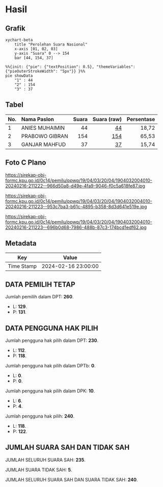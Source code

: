 # Hasil

## Grafik

```mermaid
xychart-beta
    title "Perolehan Suara Nasional"
    x-axis [01, 02, 03]
    y-axis "Suara" 0 --> 154
    bar [44, 154, 37]
```

```mermaid
%%{init: {"pie": {"textPosition": 0.5}, "themeVariables": {"pieOuterStrokeWidth": "5px"}} }%%
pie showData
    "1" : 44
    "2" : 154
    "3" : 37
```

## Tabel

| No. | Nama Paslon    | Suara | Suara (raw) | Persentase |
|:--- |:-------------- | -----:| -----------:| ----------:|
| 1   | ANIES MUHAIMIN | 44    | [44][p-1]   | 18,72      |
| 2   | PRABOWO GIBRAN | 154   | [154][p-2]  | 65,53      |
| 3   | GANJAR MAHFUD  | 37    | [37][p-3]   | 15,74      |


[p-1]: https://github.com/gigit-pemilu/pemilu-2024/blob/main/pilpres/hitung-suara/sub/19-kepulauan-bangka-belitung/sub/04-bangka-tengah/sub/03-sungai-selan/sub/2004-lampur/sub/010-tps/sub/paslon-1.txt
[p-2]: https://github.com/gigit-pemilu/pemilu-2024/blob/main/pilpres/hitung-suara/sub/19-kepulauan-bangka-belitung/sub/04-bangka-tengah/sub/03-sungai-selan/sub/2004-lampur/sub/010-tps/sub/paslon-2.txt
[p-3]: https://github.com/gigit-pemilu/pemilu-2024/blob/main/pilpres/hitung-suara/sub/19-kepulauan-bangka-belitung/sub/04-bangka-tengah/sub/03-sungai-selan/sub/2004-lampur/sub/010-tps/sub/paslon-3.txt

## Foto C Plano

https://sirekap-obj-formc.kpu.go.id/0c14/pemilu/ppwp/19/04/03/20/04/1904032004010-20240216-211222--966d50a8-d49e-4fa9-9046-f0c5a618fe87.jpg

https://sirekap-obj-formc.kpu.go.id/0c14/pemilu/ppwp/19/04/03/20/04/1904032004010-20240216-211223--953c7ba3-b61c-4895-b358-8d3d641e519e.jpg

https://sirekap-obj-formc.kpu.go.id/0c14/pemilu/ppwp/19/04/03/20/04/1904032004010-20240216-211223--696b0d68-7986-488b-87c3-174bcd1edf62.jpg


## Metadata

| Key        | Value               |
| ---------- | ------------------- |
| Time Stamp | 2024-02-16 23:00:00 |


## DATA PEMILIH TETAP

Jumlah pemilih dalam DPT: **260**.
 * L: **129**.
 * P: **131**.

## DATA PENGGUNA HAK PILIH

Jumlah pengguna hak pilih dalam DPT: **230**.
 * L: **112**.
 * P: **118**.

Jumlah pengguna hak pilih dalam DPTb: **0**.
 * L: **0**.
 * P: **0**.

Jumlah pengguna hak pilih dalam DPK: **10**.
 * L: **6**.
 * P: **4**.

Jumlah pengguna hak pilih: **240**.
 * L: **118**.
 * P: **122**.

## JUMLAH SUARA SAH DAN TIDAK SAH

JUMLAH SELURUH SUARA SAH: **235**.

JUMLAH SUARA TIDAK SAH: **5**.

JUMLAH SELURUH SUARA SAH DAN SUARA TIDAK SAH: **240**.



